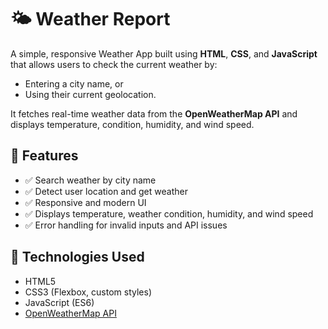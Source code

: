 # 🌤️ Weather Report

A simple, responsive Weather App built using **HTML**, **CSS**, and **JavaScript** that allows users to check the current weather by:
- Entering a city name, or
- Using their current geolocation.

It fetches real-time weather data from the **OpenWeatherMap API** and displays temperature, condition, humidity, and wind speed.

## 🚀 Features

- ✅ Search weather by city name  
- ✅ Detect user location and get weather  
- ✅ Responsive and modern UI  
- ✅ Displays temperature, weather condition, humidity, and wind speed  
- ✅ Error handling for invalid inputs and API issues

## 🔧 Technologies Used

- HTML5  
- CSS3 (Flexbox, custom styles)  
- JavaScript (ES6)  
- [OpenWeatherMap API](https://openweathermap.org/api)
